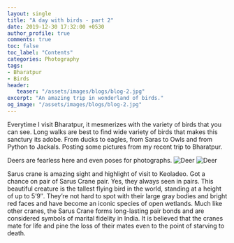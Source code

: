 ```yaml
---
layout: single
title: "A day with birds - part 2"
date: 2019-12-30 17:32:00 +0530
author_profile: true
comments: true
toc: false
toc_label: "Contents"
categories: Photography
tags:
- Bharatpur
- Birds
header:
   teaser: "/assets/images/blogs/blog-2.jpg"
excerpt: "An amazing trip in wonderland of birds."
og_image: "/assets/images/blogs/blog-2.jpg"
---
```


Everytime I visit Bharatpur, it mesmerizes with the variety of birds that you can see. Long walks are best to find wide variety of birds that makes this sanctury its adobe. From ducks to eagles, from Saras to Owls and from Python to Jackals. Posting some pictures from my recent trip to Bharatpur. 

Deers are fearless here and even poses for photographs.
![Deer]({{site.url}}/assets/images/blogs/DSC_0537.jpg)
![Deer]({{site.url}}/assets/images/blogs/DSC_0538.jpg)

Sarus crane is amazing sight and highlight of visit to Keoladeo. Got a chance on pair of Sarus Crane pair. Yes, they always seen in pairs. This beautiful creature is the tallest flying bird in the world, standing at a height of up to 5’9″. They’re not hard to spot with their large gray bodies and bright red faces and have become an iconic species of open wetlands.
Much like other cranes, the Sarus Crane forms long-lasting pair bonds and are considered symbols of marital fidelity in India. It is believed that the cranes mate for life and pine the loss of their mates even to the point of starving to death. 


